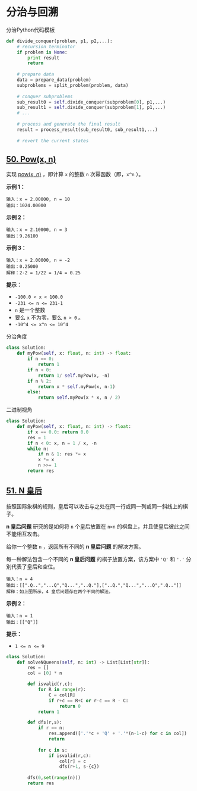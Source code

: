 # 分治与回溯



分治Python代码模板

```python
def divide_conquer(problem, p1, p2,...):
    # recursion terminator
    if problem is None:
        print result
        return
    
    # prepare data
    data = prepare_data(problem)
    subproblems = split_problem(problem, data)
    
    # conquer subproblems
    sub_result0 = self.divide_conquer(subproblem[0], p1,...)
    sub_result1 = self.divide_conquer(subproblem[1], p1,...)    
    # ...
    
    # process and generate the final result
    result = process_result(sub_result0, sub_result1,...)
    
    # revert the current states
```





## [50. Pow(x, n)](https://leetcode.cn/problems/powx-n/)

实现 [pow(*x*, *n*)](https://www.cplusplus.com/reference/valarray/pow/) ，即计算 `x` 的整数 `n` 次幂函数（即，`x^n` ）。

 

**示例 1：**

```
输入：x = 2.00000, n = 10
输出：1024.00000
```

**示例 2：**

```
输入：x = 2.10000, n = 3
输出：9.26100
```

**示例 3：**

```
输入：x = 2.00000, n = -2
输出：0.25000
解释：2-2 = 1/22 = 1/4 = 0.25
```

 

**提示：**

- `-100.0 < x < 100.0`
- `-231 <= n <= 231-1`
- `n` 是一个整数
- 要么 `x` 不为零，要么 `n > 0` 。
- `-10^4 <= x^n <= 10^4`



分治角度

```python
class Solution:
    def myPow(self, x: float, n: int) -> float:
        if n == 0:
            return 1
        if n < 0:
            return 1/ self.myPow(x, -n)
        if n % 2:
            return x * self.myPow(x, n-1)
        else:
            return self.myPow(x * x, n / 2)
```



二进制视角

```python
class Solution:
    def myPow(self, x: float, n: int) -> float:
        if x == 0.0: return 0.0
        res = 1
        if n < 0: x, n = 1 / x, -n
        while n:
            if n & 1: res *= x
            x *= x
            n >>= 1
        return res
```



## [51. N 皇后](https://leetcode.cn/problems/n-queens/)

按照国际象棋的规则，皇后可以攻击与之处在同一行或同一列或同一斜线上的棋子。

**n 皇后问题** 研究的是如何将 `n` 个皇后放置在 `n×n` 的棋盘上，并且使皇后彼此之间不能相互攻击。

给你一个整数 `n` ，返回所有不同的 **n 皇后问题** 的解决方案。

每一种解法包含一个不同的 **n 皇后问题** 的棋子放置方案，该方案中 `'Q'` 和 `'.'` 分别代表了皇后和空位。



```
输入：n = 4
输出：[[".Q..","...Q","Q...","..Q."],["..Q.","Q...","...Q",".Q.."]]
解释：如上图所示，4 皇后问题存在两个不同的解法。
```

**示例 2：**

```
输入：n = 1
输出：[["Q"]]
```

 

**提示：**

- `1 <= n <= 9`



```python
class Solution:
    def solveNQueens(self, n: int) -> List[List[str]]:
        res = []
        col = [0] * n

        def isvalid(r,c):
            for R in range(r):
                C = col[R]
                if r+c == R+C or r-c == R - C:
                    return 0
            return 1

        def dfs(r,s):
            if r == n:
                res.append(['.'*c + 'Q' + '.'*(n-1-c) for c in col])
                return
            
            for c in s:
                if isvalid(r,c):
                    col[r] = c
                    dfs(r+1, s-{c})
        
        dfs(0,set(range(n)))
        return res
```

